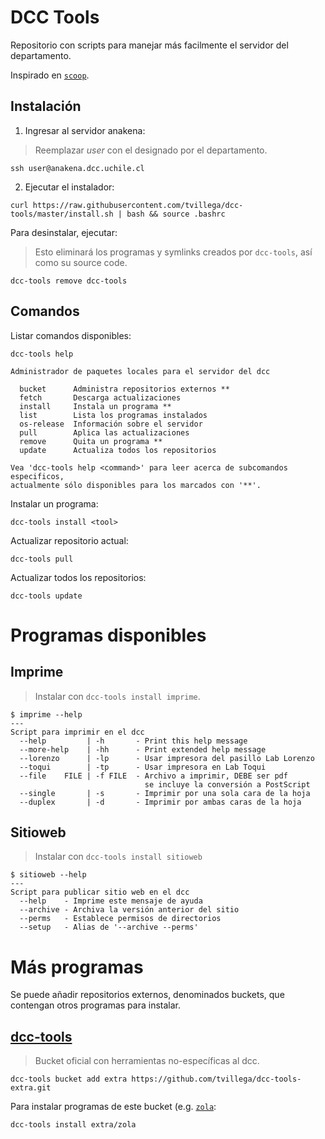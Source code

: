 # DCC Tools

Repositorio con scripts para manejar más facilmente el servidor del departamento.

Inspirado en [`scoop`](https://scoop.sh).

## Instalación

1. Ingresar al servidor anakena:
> Reemplazar *user* con el designado por el departamento.
```
ssh user@anakena.dcc.uchile.cl
```

2. Ejecutar el instalador:
```
curl https://raw.githubusercontent.com/tvillega/dcc-tools/master/install.sh | bash && source .bashrc
```

Para desinstalar, ejecutar:
> Esto eliminará los programas y symlinks creados por `dcc-tools`, así como su source code.
```
dcc-tools remove dcc-tools
```

## Comandos

Listar comandos disponibles:
```
dcc-tools help
```
```
Administrador de paquetes locales para el servidor del dcc

  bucket      Administra repositorios externos **
  fetch       Descarga actualizaciones
  install     Instala un programa **
  list        Lista los programas instalados
  os-release  Información sobre el servidor
  pull        Aplica las actualizaciones
  remove      Quita un programa **
  update      Actualiza todos los repositorios

Vea 'dcc-tools help <command>' para leer acerca de subcomandos especificos,
actualmente sólo disponibles para los marcados con '**'.
```

Instalar un programa:
```
dcc-tools install <tool>
```

Actualizar repositorio actual:
```
dcc-tools pull
```

Actualizar todos los repositorios:
```
dcc-tools update
```

# Programas disponibles

## Imprime

> Instalar con `dcc-tools install imprime`.

```
$ imprime --help
---
Script para imprimir en el dcc
  --help         | -h       - Print this help message
  --more-help    | -hh      - Print extended help message
  --lorenzo      | -lp      - Usar impresora del pasillo Lab Lorenzo
  --toqui        | -tp      - Usar impresora en Lab Toqui
  --file    FILE | -f FILE  - Archivo a imprimir, DEBE ser pdf
                              se incluye la conversión a PostScript
  --single       | -s       - Imprimir por una sola cara de la hoja
  --duplex       | -d       - Imprimir por ambas caras de la hoja
```

## Sitioweb

> Instalar con `dcc-tools install sitioweb`
```
$ sitioweb --help
---
Script para publicar sitio web en el dcc
  --help    - Imprime este mensaje de ayuda
  --archive - Archiva la versión anterior del sitio
  --perms   - Establece permisos de directorios
  --setup   - Alias de '--archive --perms'
```

# Más programas

Se puede añadir repositorios externos, denominados buckets, que contengan otros programas para instalar.

## [dcc-tools](https://github.com/tvillega/dcc-tools-extra)

> Bucket oficial con herramientas no-específicas al dcc.
```
dcc-tools bucket add extra https://github.com/tvillega/dcc-tools-extra.git
```

Para instalar programas de este bucket (e.g. [`zola`](https://www.getzola.org):
```
dcc-tools install extra/zola
```
